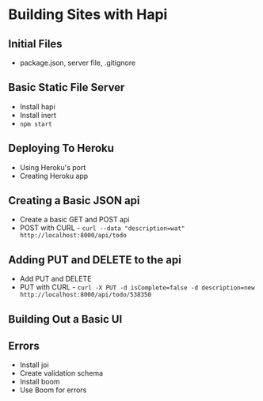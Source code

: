 # Building Sites with Hapi

## Initial Files
* package.json, server file, .gitignore

## Basic Static File Server

* Install hapi
* Install inert
* `npm start`

## Deploying To Heroku

* Using Heroku's port
* Creating Heroku app

## Creating a Basic JSON api

* Create a basic GET and POST api
* POST with CURL - `curl --data "description=wat" http://localhost:8000/api/todo`

## Adding PUT and DELETE to the api

* Add PUT and DELETE
* PUT with CURL - `curl -X PUT -d isComplete=false -d description=new http://localhost:8000/api/todo/538350`

## Building Out a Basic UI

## Errors

* Install joi
* Create validation schema
* Install boom
* Use Boom for errors
